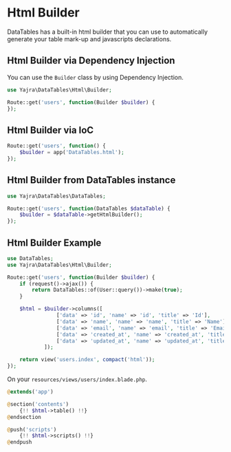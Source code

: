 # Html Builder

DataTables has a built-in html builder that you can use to automatically generate your table mark-up and javascripts declarations.

<a name="dependency-injection"></a>
## Html Builder via Dependency Injection

You can use the `Builder` class by using Dependency Injection.

```php
use Yajra\DataTables\Html\Builder;

Route::get('users', function(Builder $builder) {
});
```

<a name="ioc"></a>
## Html Builder via IoC

```php
Route::get('users', function() {
	$builder = app('DataTables.html');
});
```

<a name="DataTables-intance"></a>
## Html Builder from DataTables instance

```php
use Yajra\DataTables\DataTables;

Route::get('users', function(DataTables $dataTable) {
	$builder = $dataTable->getHtmlBuilder();
});
```

<a name="example"></a>
## Html Builder Example

```php
use DataTables;
use Yajra\DataTables\Html\Builder;

Route::get('users', function(Builder $builder) {
	if (request()->ajax()) {
        return DataTables::of(User::query())->make(true);
    }

	$html = $builder->columns([
	        	['data' => 'id', 'name' => 'id', 'title' => 'Id'],
		        ['data' => 'name', 'name' => 'name', 'title' => 'Name'],
		        ['data' => 'email', 'name' => 'email', 'title' => 'Email'],
		        ['data' => 'created_at', 'name' => 'created_at', 'title' => 'Created At'],
		        ['data' => 'updated_at', 'name' => 'updated_at', 'title' => 'Updated At']),
	        ]);

	return view('users.index', compact('html'));
});
```

On your `resources/views/users/index.blade.php`.

```php
@extends('app')

@section('contents')
    {!! $html->table() !!}
@endsection

@push('scripts')
    {!! $html->scripts() !!}
@endpush
```
